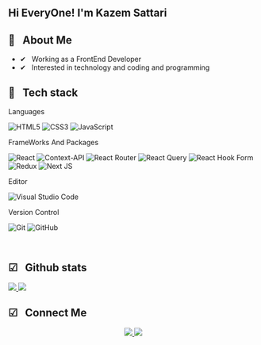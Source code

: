 <h2>Hi EveryOne! I'm Kazem Sattari</h2>

<h2> 📌 &nbsp; About Me</h2>

- ✔ &nbsp; Working as a FrontEnd Developer 
- ✔ &nbsp; Interested in technology and coding and programming

<h2> 📌 &nbsp; Tech stack</h2>

Languages
  
![HTML5](https://img.shields.io/badge/html5-%23E34F26.svg?style=for-the-badge&logo=html5&logoColor=white)
![CSS3](https://img.shields.io/badge/css3-%231572B6.svg?style=for-the-badge&logo=css3&logoColor=white)
![JavaScript](https://img.shields.io/badge/javascript-%23323330.svg?style=for-the-badge&logo=javascript&logoColor=%23F7DF1E)

FrameWorks And Packages

![React](https://img.shields.io/badge/react-%2320232a.svg?style=for-the-badge&logo=react&logoColor=%2361DAFB)
![Context-API](https://img.shields.io/badge/Context--Api-000000?style=for-the-badge&logo=react)
![React Router](https://img.shields.io/badge/React_Router-CA4245?style=for-the-badge&logo=react-router&logoColor=white)
![React Query](https://img.shields.io/badge/-React%20Query-FF4154?style=for-the-badge&logo=react%20query&logoColor=white)
![React Hook Form](https://img.shields.io/badge/React%20Hook%20Form-%23EC5990.svg?style=for-the-badge&logo=reacthookform&logoColor=white)
![Redux](https://img.shields.io/badge/redux-%23593d88.svg?style=for-the-badge&logo=redux&logoColor=white)
![Next JS](https://img.shields.io/badge/Next-black?style=for-the-badge&logo=next.js&logoColor=white)

Editor

![Visual Studio Code](https://img.shields.io/badge/Visual%20Studio%20Code-0078d7.svg?style=for-the-badge&logo=visual-studio-code&logoColor=white)

Version Control

![Git](https://img.shields.io/badge/git-%23F05033.svg?style=for-the-badge&logo=git&logoColor=white)
![GitHub](https://img.shields.io/badge/github-%23121011.svg?style=for-the-badge&logo=github&logoColor=white)

<br />

<h2> ☑ &nbsp; Github stats</h2>

<a href="https://github.com/kazemsattari">
  <img src="https://github-readme-stats.vercel.app/api?username=kazemsattari&show_icons=true&theme=radical" />
  <img src="https://github-readme-stats.vercel.app/api/top-langs/?username=kazemsattari" />
</a>

<h2>☑ &nbsp; Connect Me</h2>

<p align="center">
 <a href="https://t.me/kazem_str">
  <img src="https://img.shields.io/badge/telegram-kazem_str-blue?logo=telegram" />
  </a>
 <a href="https://instagram.com/kazem_str">
  <img src="https://img.shields.io/badge/instagram-kazem_str-red?logo=instagram" />
  </a>
</p>

